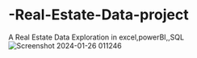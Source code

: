 # -Real-Estate-Data-project
A Real Estate Data Exploration in excel,powerBI,,SQL
![Screenshot 2024-01-26 011246](https://github.com/Snehal1915/-Real-Estate-Data-project/assets/152618224/f808566b-200b-41aa-9511-735606b168e6)
